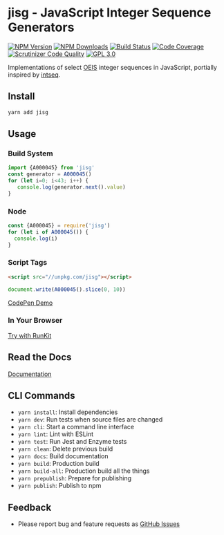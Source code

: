 # jisg - JavaScript Integer Sequence Generators

[![NPM Version][npm-image]][npm-url]
[![NPM Downloads][downloads-image]][downloads-url]
[![Build Status][build-image]][build-url]
[![Code Coverage][coverage-image]][coverage-url]
[![Scrutinizer Code Quality][scrutinizer-image]][scrutinizer-url]
[![GPL 3.0][license-image]](LICENSE)

Implementations of select [OEIS](http://oeis.org/) integer sequences in JavaScript, portially inspired by [intseq](https://github.com/nicross/intseq).

## Install

```bash
yarn add jisg
```

## Usage

### Build System

```typescript
import {A000045} from 'jisg'
const generator = A000045()
for (let i=0; i<43; i++) {
   console.log(generator.next().value)
}
```

### Node

```js
const {A000045} = require('jisg')
for (let i of A000045()) {
  console.log(i)
}
```

### Script Tags

```html
<script src="//unpkg.com/jisg"></script>
```
```js
document.write(A000045().slice(0, 10))
```

[CodePen Demo](https://codepen.io/acerix/pen/MWmXbrO?editors=0010)

### In Your Browser

[Try with RunKit](https://npm.runkit.com/jisg)

## Read the Docs

[Documentation](https://acerix.github.io/jisg/)

## CLI Commands

*   `yarn install`: Install dependencies
*   `yarn dev`: Run tests when source files are changed
*   `yarn cli`: Start a command line interface
*   `yarn lint`: Lint with ESLint
*   `yarn test`: Run Jest and Enzyme tests
*   `yarn clean`: Delete previous build
*   `yarn docs`: Build documentation
*   `yarn build`: Production build
*   `yarn build-all`: Production build all the things
*   `yarn prepublish`: Prepare for publishing
*   `yarn publish`: Publish to npm

## Feedback

* Please report bug and feature requests as [GitHub Issues](https://github.com/acerix/jisg/issues)

[npm-image]: https://img.shields.io/npm/v/jisg.svg
[npm-url]: https://npmjs.org/package/jisg
[downloads-image]: https://img.shields.io/npm/dm/jisg.svg
[downloads-url]: https://npmjs.org/package/jisg
[build-image]: https://github.com/acerix/jisg/workflows/Test/badge.svg
[build-url]: https://github.com/acerix/jisg/actions?query=workflow%2ATest
[coverage-image]: https://scrutinizer-ci.com/g/acerix/jisg/badges/coverage.png?b=main
[coverage-url]: https://scrutinizer-ci.com/g/acerix/jisg/?branch=main
[scrutinizer-image]: https://scrutinizer-ci.com/g/acerix/jisg/badges/quality-score.png?b=main
[scrutinizer-url]: https://scrutinizer-ci.com/g/acerix/jisg/?branch=main
[license-image]: https://img.shields.io/npm/l/jisg.svg

